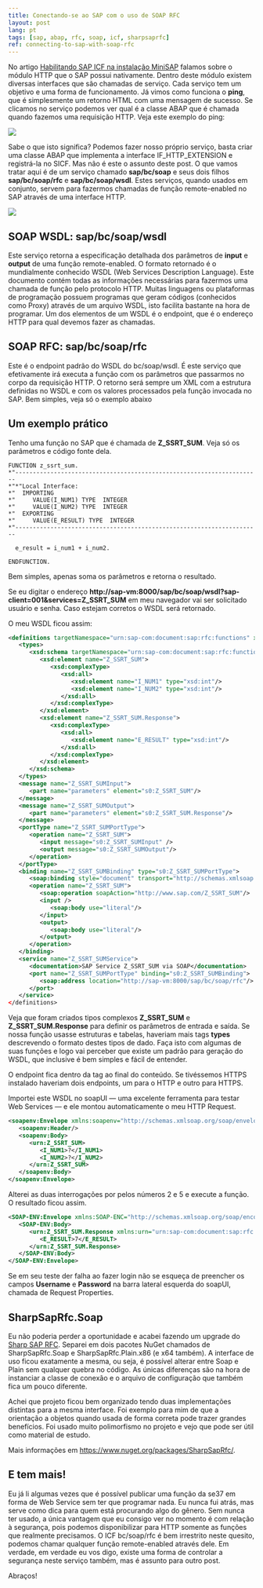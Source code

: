 ```yaml
---
title: Conectando-se ao SAP com o uso de SOAP RFC
layout: post
lang: pt
tags: [sap, abap, rfc, soap, icf, sharpsaprfc]
ref: connecting-to-sap-with-soap-rfc
---
```


No artigo [Habilitando SAP ICF na instalação MiniSAP](/2015/03/14/habilitando-sap-icf-na-instalacao-minisap/ "Habilitando SAP ICF na instalação MiniSAP") falamos sobre o módulo HTTP que o SAP possui nativamente. Dentro deste módulo existem diversas interfaces que são chamadas de serviço. Cada serviço tem um objetivo e uma forma de funcionamento. Já vimos como funciona o **ping**, que é simplesmente um retorno HTML com uma mensagem de sucesso. Se clicamos no serviço podemos ver qual é a classe ABAP que é chamada quando fazemos uma requisição HTTP. Veja este exemplo do ping:

![](/public/images/2015/03/class-handler-ping.png)

Sabe o que isto significa? Podemos fazer nosso próprio serviço, basta criar uma classe ABAP que implementa a interface IF\_HTTP\_EXTENSION e registrá-la no SICF. Mas não é este o assunto deste post. O que vamos tratar aqui é de um serviço chamado **sap/bc/soap** e seus dois filhos **sap/bc/soap/rfc** e **sap/bc/soap/wsdl**. Estes serviços, quando usados em conjunto, servem para fazermos chamadas de função remote-enabled no SAP através de uma interface HTTP. 

![](/public/images/2015/03/sicf-bc-soap.png)

## SOAP WSDL: sap/bc/soap/wsdl

Este serviço retorna a especificação detalhada dos parâmetros de **input** e **output** de uma função remote-enabled. O formato retornado é o mundialmente conhecido WSDL (Web Services Description Language). Este documento contém todas as informações necessárias para fazermos uma chamada de função pelo protocolo HTTP. Muitas linguagens ou plataformas de programação possuem programas que geram códigos (conhecidos como Proxy) através de um arquivo WSDL, isto facilita bastante na hora de programar. Um dos elementos de um WSDL é o endpoint, que é o endereço HTTP para qual devemos fazer as chamadas.

## SOAP RFC: sap/bc/soap/rfc

Este é o endpoint padrão do WSDL do bc/soap/wsdl. É este serviço que efetivamente irá executa a função com os parâmetros que passarmos no corpo da requisição HTTP. O retorno será sempre um XML com a estrutura definidas no WSDL e com os valores processados pela função invocada no SAP. Bem simples, veja só o exemplo abaixo

## Um exemplo prático

Tenho uma função no SAP que é chamada de **Z\_SSRT\_SUM**. Veja só os parâmetros e código fonte dela.

~~~
FUNCTION z_ssrt_sum.
*"----------------------------------------------------------------------
*"*"Local Interface:
*"  IMPORTING
*"     VALUE(I_NUM1) TYPE  INTEGER
*"     VALUE(I_NUM2) TYPE  INTEGER
*"  EXPORTING
*"     VALUE(E_RESULT) TYPE  INTEGER
*"----------------------------------------------------------------------

  e_result = i_num1 + i_num2.

ENDFUNCTION.
~~~

Bem simples, apenas soma os parâmetros e retorna o resultado.

Se eu digitar o endereço **http://sap-vm:8000/sap/bc/soap/wsdl?sap-client=001&services=Z\_SSRT\_SUM** em meu navegador vai ser solicitado usuário e senha. Caso estejam corretos o WSDL será retornado.
  
O meu WSDL ficou assim:

~~~xml
<definitions targetNamespace="urn:sap-com:document:sap:rfc:functions" xmlns="http://schemas.xmlsoap.org/wsdl/" xmlns:s0="urn:sap-com:document:sap:rfc:functions" xmlns:xsd="http://www.w3.org/2001/XMLSchema" xmlns:soap="http://schemas.xmlsoap.org/wsdl/soap/" xmlns:http="http://schemas.xmlsoap.org/wsdl/http/">
   <types>
      <xsd:schema targetNamespace="urn:sap-com:document:sap:rfc:functions">
         <xsd:element name="Z_SSRT_SUM">
            <xsd:complexType>
               <xsd:all>
                  <xsd:element name="I_NUM1" type="xsd:int"/>
                  <xsd:element name="I_NUM2" type="xsd:int"/>
               </xsd:all>
            </xsd:complexType>
         </xsd:element>
         <xsd:element name="Z_SSRT_SUM.Response">
            <xsd:complexType>
               <xsd:all>
                  <xsd:element name="E_RESULT" type="xsd:int"/>
               </xsd:all>
            </xsd:complexType>
         </xsd:element>
      </xsd:schema>
   </types>
   <message name="Z_SSRT_SUMInput">
      <part name="parameters" element="s0:Z_SSRT_SUM"/>
   </message>
   <message name="Z_SSRT_SUMOutput">
      <part name="parameters" element="s0:Z_SSRT_SUM.Response"/>
   </message>
   <portType name="Z_SSRT_SUMPortType">
      <operation name="Z_SSRT_SUM">
         <input message="s0:Z_SSRT_SUMInput" />
         <output message="s0:Z_SSRT_SUMOutput"/>
      </operation>
   </portType>
   <binding name="Z_SSRT_SUMBinding" type="s0:Z_SSRT_SUMPortType">
      <soap:binding style="document" transport="http://schemas.xmlsoap.org/soap/http"/>
      <operation name="Z_SSRT_SUM">
         <soap:operation soapAction="http://www.sap.com/Z_SSRT_SUM"/>
         <input />
            <soap:body use="literal"/>
         </input>
         <output>
            <soap:body use="literal"/>
         </output>
      </operation>
   </binding>
   <service name="Z_SSRT_SUMService">
      <documentation>SAP Service Z_SSRT_SUM via SOAP</documentation>
      <port name="Z_SSRT_SUMPortType" binding="s0:Z_SSRT_SUMBinding">
         <soap:address location="http://sap-vm:8000/sap/bc/soap/rfc"/>
      </port>
   </service>
</definitions>
~~~

Veja que foram criados tipos complexos **Z\_SSRT\_SUM** e **Z\_SSRT\_SUM.Response** para definir os parâmetros de entrada e saída. Se nossa função usasse estruturas e tabelas, haveriam mais tags **types** descrevendo o formato destes tipos de dado. Faça isto com algumas de suas funções e logo vai perceber que existe um padrão para geração do WSDL, que inclusive é bem simples e fácil de entender.

O endpoint fica dentro da tag <service> ao final do conteúdo. Se tivéssemos HTTPS instalado haveriam dois endpoints, um para o HTTP e outro para HTTPS. 

Importei este WSDL no soapUI — uma excelente ferramenta para testar Web Services — e ele montou automaticamente o meu HTTP Request.

~~~xml
<soapenv:Envelope xmlns:soapenv="http://schemas.xmlsoap.org/soap/envelope/" xmlns:urn="urn:sap-com:document:sap:rfc:functions">
   <soapenv:Header/>
   <soapenv:Body>
      <urn:Z_SSRT_SUM>
         <I_NUM1>?</I_NUM1>
         <I_NUM2>?</I_NUM2>
      </urn:Z_SSRT_SUM>
   </soapenv:Body>
</soapenv:Envelope>
~~~

Alterei as duas interrogações por pelos números 2 e 5 e execute a função. O resultado ficou assim.

~~~xml
<SOAP-ENV:Envelope xmlns:SOAP-ENC="http://schemas.xmlsoap.org/soap/encoding/" xmlns:SOAP-ENV="http://schemas.xmlsoap.org/soap/envelope/">
   <SOAP-ENV:Body>
      <urn:Z_SSRT_SUM.Response xmlns:urn="urn:sap-com:document:sap:rfc:functions">
         <E_RESULT>7</E_RESULT>
      </urn:Z_SSRT_SUM.Response>
   </SOAP-ENV:Body>
</SOAP-ENV:Envelope>
~~~

Se em seu teste der falha ao fazer login não se esqueça de preencher os campos **Username** e **Password** na barra lateral esquerda do soapUI, chamada de Request Properties.

## SharpSapRfc.Soap

Eu não poderia perder a oportunidade e acabei fazendo um upgrade do [Sharp SAP RFC](/2015/03/14/novo-projeto-sharp-sap-rfc/). Separei em dois pacotes NuGet chamados de SharpSapRfc.Soap e SharpSapRfc.Plain.x86 (e x64 também). A interface de uso ficou exatamente a mesma, ou seja, é possível alterar entre Soap e Plain sem qualquer quebra no código. As únicas diferenças são na hora de instanciar a classe de conexão e o arquivo de configuração que também fica um pouco diferente. 

Achei que projeto ficou bem organizado tendo duas implementações distintas para a mesma interface. Foi exemplo para mim de que a orientação a objetos quando usada de forma correta pode trazer grandes benefícios. Foi usado muito polimorfismo no projeto e vejo que pode ser útil como material de estudo.

Mais informações em <https://www.nuget.org/packages/SharpSapRfc/>.

## E tem mais!

Eu já li algumas vezes que é possível publicar uma função da se37 em forma de Web Service sem ter que programar nada. Eu nunca fui atrás, mas serve como dica para quem está procurando algo do gênero. Sem nunca ter usado, a única vantagem que eu consigo ver no momento é com relação à segurança, pois podemos disponibilizar para HTTP somente as funções que realmente precisamos. O ICF bc/soap/rfc é bem irrestrito neste quesito, podemos chamar qualquer função remote-enabled através dele. Em verdade, em verdade eu vos digo, existe uma forma de controlar a segurança neste serviço também, mas é assunto para outro post.

Abraços!